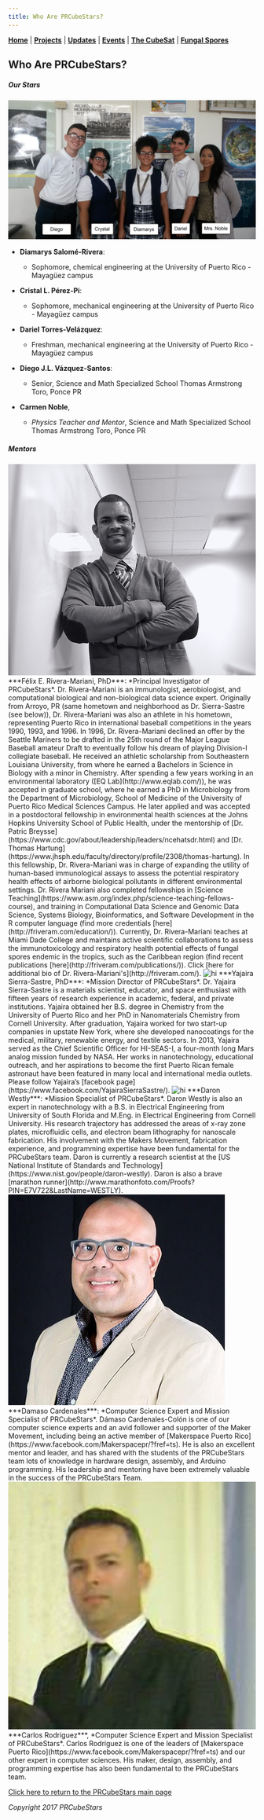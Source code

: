 ```yaml
---
title: Who Are PRCubeStars?  
---  
```



[**Home**](https://friveramariani.github.io/PRCubeStars/) | [**Projects**](https://friveramariani.github.io/PRCubeStars/projects) | [**Updates**](https://friveramariani.github.io/PRCubeStars/updates) | [**Events**](https://friveramariani.github.io/PRCubeStars/images) | [**The CubeSat**](https://friveramariani.github.io/PRCubeStars/cubesat) | [**Fungal Spores**](https://friveramariani.github.io/PRCubeStars/fungi)

## Who Are PRCubeStars? 

##### Our Stars

<img src="Images/StudentsTeacher.jpg" alt="hi" class="inline"/>

- **Diamarys Salomé-Rivera**: 
	+ Sophomore, chemical engineering at the University of Puerto Rico - Mayagüez campus

- **Cristal L. Pérez-Pi**: 
	+ Sophomore, mechanical engineering at the University of Puerto Rico - Mayagüez campus

- **Dariel Torres-Velázquez**: 
	+ Freshman, mechanical engineering at the University of Puerto Rico - Mayagüez campus

- **Diego J.L. Vázquez-Santos**:
	+ Senior, Science and Math Specialized School Thomas Armstrong Toro, Ponce PR

- **Carmen Noble**, 
	+ *Physics Teacher and Mentor*, Science and Math Specialized School Thomas Armstrong Toro, Ponce PR

##### Mentors

<img src="Images/FelixRiveraMariani.jpg" alt="hi" class="inline"/> 
***Félix E. Rivera-Mariani, PhD***: *Principal Investigator of PRCubeStars*. Dr. Rivera-Mariani is an immunologist, aerobiologist, and computational biological and non-biological data science expert. Originally from Arroyo, PR (same hometown and neighborhood as Dr. Sierra-Sastre (see below)), Dr. Rivera-Mariani was also an athlete in his hometown, representing Puerto Rico in international baseball competitions in the years 1990, 1993, and 1996. In 1996, Dr. Rivera-Mariani declined an offer by the Seattle Mariners to be drafted in the 25th round of the Major League Baseball amateur Draft to eventually follow his dream of playing Division-I collegiate baseball. He received an athletic scholarship from Southeastern Louisiana University, from where he earned a Bachelors in Science in Biology with a minor in Chemistry. After spending a few years working in an environmental laboratory ([EQ Lab](http://www.eqlab.com/)), he was accepted in graduate school, where he earned a PhD in Microbiology from the Department of Microbiology, School of Medicine of the University of Puerto Rico Medical Sciences Campus. He later applied and was accepted in a postdoctoral fellowship in environmental health sciences at the Johns Hopkins University School of Public Health, under the mentorship of [Dr. Patric Breysse](https://www.cdc.gov/about/leadership/leaders/ncehatsdr.html) and [Dr. Thomas Hartung](https://www.jhsph.edu/faculty/directory/profile/2308/thomas-hartung). In this fellowship, Dr. Rivera-Mariani was in charge of expanding the utility of human-based immunological assays to assess the potential respiratory health effects of airborne biological pollutants in different environmental settings. Dr. Rivera Mariani also completed fellowships in [Science Teaching](https://www.asm.org/index.php/science-teaching-fellows-course), and training in Computational Data Science and Genomic Data Science, Systems Biology, Bioinformatics, and Software Development in the R computer language (find more credentials [here](http://friveram.com/education/)). Currently, Dr. Rivera-Mariani teaches at Miami Dade College and maintains active scientific collaborations to assess the immunotoxicology and respiratory health potential effects of fungal spores endemic in the tropics, such as the Caribbean region (find recent publications [here](http://friveram.com/publications/)). Click [here for additional bio of  Dr. Rivera-Mariani's](http://friveram.com/).
  

<img src="Images/YajairaSierraSastre.JPG" alt="hi" class="inline"/> 
***Yajaira Sierra-Sastre, PhD***: *Mission Director of PRCubeStars*. Dr.  Yajaira Sierra-Sastre is a materials scientist, educator, and space enthusiast with fifteen years of research experience in academic, federal, and private institutions. Yajaira obtained her B.S. degree in Chemistry from the University of Puerto Rico and her PhD in Nanomaterials Chemistry from Cornell University. After graduation, Yajaira worked for two start-up companies in upstate New York, where she developed nanocoatings for the medical, military, renewable energy, and textile sectors.  In 2013, Yajaira served as the Chief Scientific Officer for HI-SEAS-I, a four-month long Mars analog mission funded by NASA. Her works in nanotechnology, educational outreach, and her aspirations to become the first Puerto Rican female astronaut have been featured in many local and international media outlets.  Please follow Yajaira’s [facebook page](https://www.facebook.com/YajairaSierraSastre/).   
  

<img src="Images/DaronWestly.JPG" alt="hi" class="inline"/> 
***Daron Westly***: *Mission Specialist of PRCubeStars*.  Daron Westly is also an expert in nanotechnology with a B.S. in Electrical Engineering from University of South Florida and  M.Eng. in Electrical Engineering from Cornell University. His research trajectory has addressed the areas of x-ray zone plates, microfluidic cells, and electron beam lithography for nanoscale fabrication. His involvement with the Makers Movement, fabrication experience, and programming expertise have been fundamental for the PRCubeStars team. Daron is currently a research scientist at the [US National Institute of Standards and Technology](https://www.nist.gov/people/daron-westly). Daron is also a brave [marathon runner](http://www.marathonfoto.com/Proofs?PIN=E7V722&LastName=WESTLY).  
  

<img src="Images/DamasoCardenalesColon.jpg" alt="hi" class="inline"/>   
***Damaso Cardenales***: *Computer Science Expert and Mission Specialist of PRCubeStars*. Dámaso Cardenales-Colón is one of our computer science experts and an avid follower and supporter of the Maker Movement, including being an active member of [Makerspace Puerto Rico](https://www.facebook.com/Makerspacepr/?fref=ts). He is also an excellent mentor and leader, and has shared with the students of the PRCubeStars team lots of knowledge in hardware design, assembly, and Arduino programming. His leadership and mentoring have been extremely valuable in the success of the PRCubeStars Team. 
  

<img src="Images/CarlosRodriguez.jpg" alt="hi" class="inline"/> 
***Carlos Rodriguez***, *Computer Science Expert and Mission Specialist of PRCubeStars*. Carlos Rodríguez is one of the leaders of [Makerspace Puerto Rico](https://www.facebook.com/Makerspacepr/?fref=ts) and our other expert in computer sciences. His maker, design, assembly, and programming expertise has also been fundamental to the PRCubeStars team.


<script>
  (function(i,s,o,g,r,a,m){i['GoogleAnalyticsObject']=r;i[r]=i[r]||function(){
  (i[r].q=i[r].q||[]).push(arguments)},i[r].l=1*new Date();a=s.createElement(o),
  m=s.getElementsByTagName(o)[0];a.async=1;a.src=g;m.parentNode.insertBefore(a,m)
  })(window,document,'script','https://www.google-analytics.com/analytics.js','ga');

  ga('create', 'UA-103557590-2', 'auto');
  ga('send', 'pageview');

</script>

[Click here to return to the PRCubeStars main page](https://friveramariani.github.io/PRCubeStars/)

*Copyright 2017 PRCubeStars*
